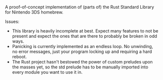 A proof-of-concept implementation of (parts of) the Rust Standard Library for Nintendo 3DS homebrew.

Issues:

* This library is heavily incomplete at best. Expect many features to not be present and expect the ones that are there to probably be broken in odd ways.
* Panicking is currently implemented as an endless loop. No unwinding, no error messages, just your program locking up and requiring a hard reboot.
* The Rust project hasn't bestowed the power of custom preludes upon the masses yet, so the std prelude has to be manually imported into every module you want to use it in.

